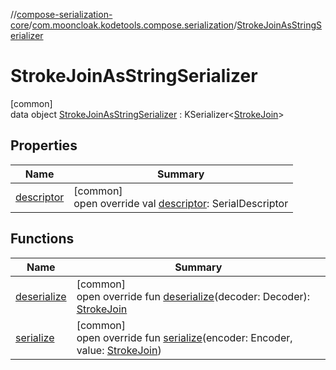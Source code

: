 //[compose-serialization-core](../../../index.md)/[com.mooncloak.kodetools.compose.serialization](../index.md)/[StrokeJoinAsStringSerializer](index.md)

# StrokeJoinAsStringSerializer

[common]\
data object [StrokeJoinAsStringSerializer](index.md) : KSerializer&lt;[StrokeJoin](https://developer.android.com/reference/kotlin/androidx/compose/ui/graphics/StrokeJoin.html)&gt;

## Properties

| Name | Summary |
|---|---|
| [descriptor](descriptor.md) | [common]<br>open override val [descriptor](descriptor.md): SerialDescriptor |

## Functions

| Name | Summary |
|---|---|
| [deserialize](deserialize.md) | [common]<br>open override fun [deserialize](deserialize.md)(decoder: Decoder): [StrokeJoin](https://developer.android.com/reference/kotlin/androidx/compose/ui/graphics/StrokeJoin.html) |
| [serialize](serialize.md) | [common]<br>open override fun [serialize](serialize.md)(encoder: Encoder, value: [StrokeJoin](https://developer.android.com/reference/kotlin/androidx/compose/ui/graphics/StrokeJoin.html)) |
